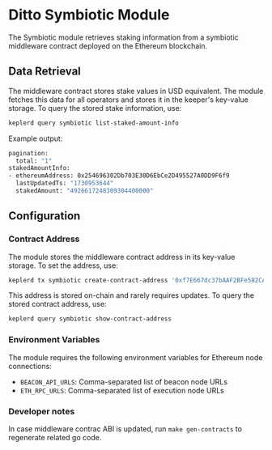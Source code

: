 # Ditto Symbiotic Module
The Symbiotic module retrieves staking information from a symbiotic middleware contract deployed on the Ethereum blockchain.

## Data Retrieval
The middleware contract stores stake values in USD equivalent. The module fetches this data for all operators and stores it in the keeper's key-value storage.
To query the stored stake information, use:
```sh
keplerd query symbiotic list-staked-amount-info
```
Example output:
```sh
pagination:
  total: "1"
stakedAmountInfo:
- ethereumAddress: 0x254696302Db703E30D6EbCe2D495527A0DD9F6f9
  lastUpdatedTs: "1730953644"
  stakedAmount: "4926617248309304400000"
```

## Configuration
### Contract Address
The module stores the middleware contract address in its key-value storage. To set the address, use:
```sh
keplerd tx symbiotic create-contract-address '0xf7E667dc37bAAF2BFe582CA568d0a8D7E25Aa058' --from alice --fees 20000stake --gas auto
```
This address is stored on-chain and rarely requires updates.
To query the stored contract address, use:
```sh
keplerd query symbiotic show-contract-address
```

### Environment Variables
The module requires the following environment variables for Ethereum node connections:
- `BEACON_API_URLS`: Comma-separated list of beacon node URLs
- `ETH_RPC_URLS`: Comma-separated list of execution node URLs


### Developer notes
In case middleware contrac ABI is updated, run `make gen-contracts` to regenerate related go code.
